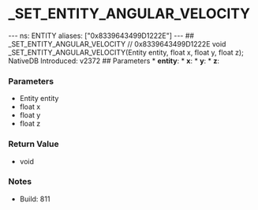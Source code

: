 # _SET_ENTITY_ANGULAR_VELOCITY

--- ns: ENTITY aliases: ["0x8339643499D1222E"] --- ## _SET_ENTITY_ANGULAR_VELOCITY  // 0x8339643499D1222E void _SET_ENTITY_ANGULAR_VELOCITY(Entity entity, float x, float y, float z);  NativeDB Introduced: v2372  ## Parameters * **entity**: * **x**: * **y**: * **z**:

### Parameters
* Entity entity
* float x
* float y
* float z

### Return Value
* void

### Notes
* Build: 811

